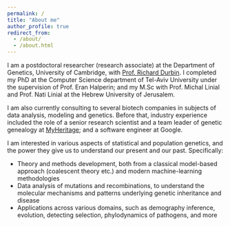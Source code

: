 ```yaml
---
permalink: /
title: "About me"
author_profile: true
redirect_from: 
  - /about/
  - /about.html
---
```


I am a postdoctoral researcher (research associate) at the Department of Genetics, University of Cambridge, with [Prof. Richard Durbin](https://www.gen.cam.ac.uk/research-groups/research-groups/durbin). I completed my PhD at the Computer Science department of Tel-Aviv University under the supervision of Prof. Eran Halperin; and my M.Sc with Prof. Michal Linial and Prof. Nati Linial at the Hebrew University of Jerusalem.

I am also currently consulting to several biotech companies in subjects of data analysis, modeling and genetics. Before that, industry experience included the role of a senior research scientist and a team leader of genetic genealogy at [MyHeritage](http://myheritage.com/); and a software engineer at Google.

I am interested in various aspects of statistical and population genetics, and the power they give us to understand our present and our past. Specifically:
- Theory and methods development, both from a classical model-based approach (coalescent theory etc.) and modern machine-learning methodologies
- Data analysis of mutations and recombinations, to understand the molecular mechanisms and patterns underlying genetic inheritance and disease
- Applications across various domains, such as demography inference, evolution, detecting selection, phylodynamics of pathogens, and more





